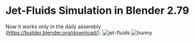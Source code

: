 # Jet-Fluids Simulation in Blender 2.79
Now it works only in the daily assembly (https://builder.blender.org/download/).
![jet-fluids](https://user-images.githubusercontent.com/7983249/50425066-a47cf700-0880-11e9-81d1-ca963aaa3177.gif)
![bunny](https://user-images.githubusercontent.com/7983249/50449997-05b5d080-093c-11e9-8c10-417458fba850.gif)